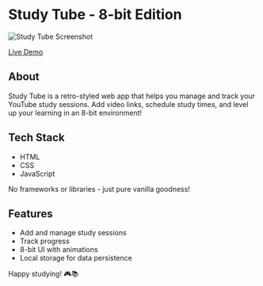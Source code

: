# Study Tube - 8-bit Edition

![Study Tube Screenshot](<img src="study.png" alt="Description of the image">)


[Live Demo](https://66e34b0653881a2b7d03fed3--verdant-salmiakki-73a3ec.netlify.app/)

## About

Study Tube is a retro-styled web app that helps you manage and track your YouTube study sessions. Add video links, schedule study times, and level up your learning in an 8-bit environment!

## Tech Stack

- HTML
- CSS
- JavaScript

No frameworks or libraries - just pure vanilla goodness!

## Features

- Add and manage study sessions
- Track progress
- 8-bit UI with animations
- Local storage for data persistence

Happy studying! 🎮📚
